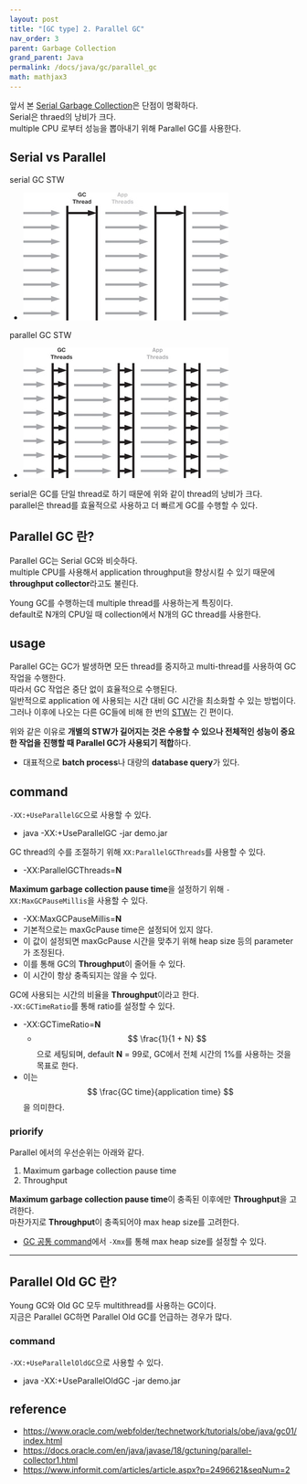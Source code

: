 ```yaml
---
layout: post
title: "[GC type] 2. Parallel GC"
nav_order: 3
parent: Garbage Collection
grand_parent: Java
permalink: /docs/java/gc/parallel_gc
math: mathjax3
---
```


앞서 본 [Serial Garbage Collection](/docs/41.java/gc/2022-04-16-serial_gc.md)은 단점이 명확하다.  
Serial은 thraed의 낭비가 크다.  
multiple CPU 로부터 성능을 뽑아내기 위해 Parallel GC를 사용한다.

## Serial vs Parallel

serial GC STW
- ![serial](/images/post/java/gc/serial.jpg)

parallel GC STW
- ![parallel](/images/post/java/gc/parallel.jpg)

serial은 GC를 단일 thread로 하기 때문에 위와 같이 thread의 낭비가 크다.  
parallel은 thread를 효율적으로 사용하고 더 빠르게 GC를 수행할 수 있다.

## Parallel GC 란?

Parallel GC는 Serial GC와 비슷하다.  
multiple CPU를 사용해서 application throughput을 향상시킬 수 있기 때문에 **throughput collector**라고도 불린다.  

Young GC를 수행하는데 multiple thread를 사용하는게 특징이다.  
default로 N개의 CPU일 때 collection에서 N개의 GC thread를 사용한다.  

## usage

Parallel GC는 GC가 발생하면 모든 thread를 중지하고 multi-thread를 사용하여 GC 작업을 수행한다.  
따라서 GC 작업은 중단 없이 효율적으로 수행된다.  
일반적으로 application 에 사용되는 시간 대비 GC 시간을 최소화할 수 있는 방법이다.  
그러나 이후에 나오는 다른 GC들에 비해 한 번의 [STW](/docs/41.java/gc/2022-04-14-gc_basic.md#stw-stop-the-world)는 긴 편이다.

위와 같은 이유로 **개별의 STW가 길어지는 것은 수용할 수 있으나 전체적인 성능이 중요한 작업을 진행할 때 Parallel GC가 사용되기 적합**하다.  
- 대표적으로 **batch process**나 대량의 **database query**가 있다.

## command

`-XX:+UseParallelGC`으로 사용할 수 있다.  
- java -XX:+UseParallelGC -jar demo.jar

GC thread의 수를 조절하기 위해 `XX:ParallelGCThreads`를 사용할 수 있다.
- -XX:ParallelGCThreads=**N**

**Maximum garbage collection pause time**을 설정하기 위해 `-XX:MaxGCPauseMillis`을 사용할 수 있다.
- -XX:MaxGCPauseMillis=**N**
- 기본적으로는 maxGcPause time은 설정되어 있지 않다.
- 이 값이 설정되면 maxGcPause 시간을 맞추기 위해 heap size 등의 parameter가 조정된다.
- 이를 통해 GC의 **Throughput**이 줄어들 수 있다.
- 이 시간이 항상 충족되지는 않을 수 있다.

GC에 사용되는 시간의 비율을 **Throughput**이라고 한다.  
`-XX:GCTimeRatio`를 통해 ratio를 설정할 수 있다. 
- -XX:GCTimeRatio=**N**
  - $$ \frac{1}{1 + N} $$ 으로 세팅되며, default **N** = 99로, GC에서 전체 시간의 1%를 사용하는 것을 목표로 한다.
- 이는 $$ \frac{GC time}{application time} $$ 을 의미한다.  

### priorify

Parallel 에서의 우선순위는 아래와 같다.
1. Maximum garbage collection pause time
2. Throughput

**Maximum garbage collection pause time**이 충족된 이후에만 **Throughput**을 고려한다.  
마찬가지로 **Throughput**이 충족되어야 max heap size를 고려한다.
- [GC 공통 command](/docs/41.java/gc/2022-04-16-serial_gc.md#공통-command)에서 `-Xmx`를 통해 max heap size를 설정할 수 있다.


---


## Parallel Old GC 란?

Young GC와 Old GC 모두 multithread를 사용하는 GC이다.  
지금은 Parallel GC하면 Parallel Old GC를 언급하는 경우가 많다.


### command

`-XX:+UseParallelOldGC`으로 사용할 수 있다.  
- java -XX:+UseParallelOldGC -jar demo.jar

## reference

- https://www.oracle.com/webfolder/technetwork/tutorials/obe/java/gc01/index.html
- https://docs.oracle.com/en/java/javase/18/gctuning/parallel-collector1.html
- https://www.informit.com/articles/article.aspx?p=2496621&seqNum=2